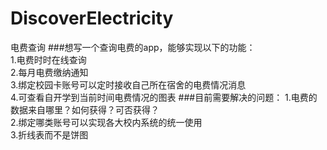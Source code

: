 # DiscoverElectricity
电费查询
###想写一个查询电费的app，能够实现以下的功能：  
1.电费时时在线查询  
2.每月电费缴纳通知  
3.绑定校园卡账号可以定时接收自己所在宿舍的电费情况消息  
4.可查看自开学到当前时间电费情况的图表
###目前需要解决的问题：
1.电费的数据来自哪里？如何获得？可否获得？   
2.绑定哪类账号可以实现各大校内系统的统一使用   
3.折线表而不是饼图
